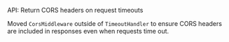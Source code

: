 API: Return CORS headers on request timeouts

Moved `CorsMiddleware` outside of `TimeoutHandler` to ensure CORS headers are
included in responses even when requests time out.
